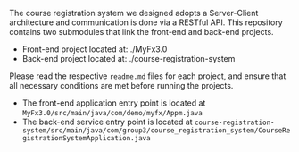 The course registration system we designed adopts a Server-Client architecture and communication is done via a RESTful API.
This repository contains two submodules that link the front-end and back-end projects.

- Front-end project located at: ./MyFx3.0
- Back-end project located at: ./course-registration-system

Please read the respective `readme.md` files for each project, and ensure that all necessary conditions are met before running the projects.

- The front-end application entry point is located at 
`MyFx3.0/src/main/java/com/demo/myfx/Appm.java`
- The back-end service entry point is located at `course-registration-system/src/main/java/com/group3/course_registration_system/CourseRegistrationSystemApplication.java`